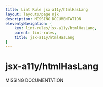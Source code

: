 ```yaml
---
title: Lint Rule jsx-a11y/htmlHasLang
layout: layouts/page.njk
description: MISSING DOCUMENTATION
eleventyNavigation: {
	key: lint-rules/jsx-a11y/htmlHasLang,
	parent: lint-rules,
	title: jsx-a11y/htmlHasLang
}
---
```


# jsx-a11y/htmlHasLang

MISSING DOCUMENTATION
